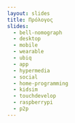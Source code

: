```yaml
---
layout: slides
title: Πρόλογος
slides:
  - bell-nomograph
  - desktop
  - mobile
  - wearable
  - ubiq
  - app
  - hypermedia
  - social
  - home-programming
  - kidsim
  - touchdevelop
  - raspberrypi
  - p2p
---
```


